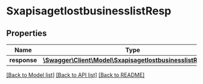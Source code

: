 # SxapisagetlostbusinesslistResp

## Properties
Name | Type | Description | Notes
------------ | ------------- | ------------- | -------------
**response** | [**\Swagger\Client\Model\SxapisagetlostbusinesslistResponse**](SxapisagetlostbusinesslistResponse.md) |  | [optional] 

[[Back to Model list]](../README.md#documentation-for-models) [[Back to API list]](../README.md#documentation-for-api-endpoints) [[Back to README]](../README.md)


